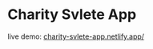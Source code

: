 # Charity Svlete App

live demo: [charity-svlete-app.netlify.app/](https://charity-svlete-app.netlify.app/)
